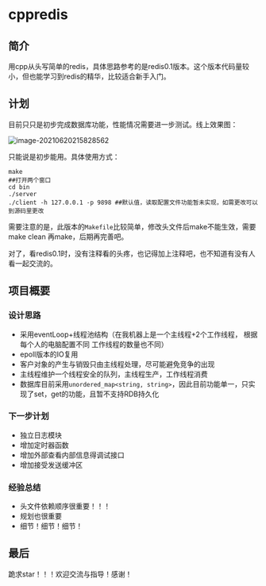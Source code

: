 # cppredis
## 简介

用cpp从头写简单的redis，具体思路参考的是redis0.1版本。这个版本代码量较小，但也能学习到redis的精华，比较适合新手入门。

## 计划

目前只只是初步完成数据库功能，性能情况需要进一步测试。线上效果图：

![image-20210620215828562](https://img-blog.csdnimg.cn/2021062421293896.png?x-oss-process=image/watermark,type_ZmFuZ3poZW5naGVpdGk,shadow_10,text_aHR0cHM6Ly9ibG9nLmNzZG4ubmV0L2RhaV9fbGlhbmc=,size_16,color_FFFFFF,t_70#pic_center)

只能说是初步能用。具体使用方式：

```shell
make
##打开两个窗口
cd bin
./server
./client -h 127.0.0.1 -p 9898 ##默认值，读取配置文件功能暂未实现，如需更改可以到源码里更改
```

需要注意的是，此版本的```Makefile```比较简单，修改头文件后make不能生效，需要make clean 再make，后期再完善吧。

对了，看redis0.1时，没有注释看的头疼，也记得加上注释吧，也不知道有没有人看一起交流的。

## 项目概要

### 设计思路

- 采用eventLoop+线程池结构（在我机器上是一个主线程+2个工作线程， 根据每个人的电脑配置不同 工作线程的数量也不同）
- epoll版本的IO复用
- 客户对象的产生与销毁只由主线程处理，尽可能避免竞争的出现
- 主线程维护一个线程安全的队列，主线程生产，工作线程消费
- 数据库目前采用```unordered_map<string, string>```，因此目前功能单一，只实现了set，get的功能，且暂不支持RDB持久化

### 下一步计划
- 独立日志模块
- 增加定时器函数
- 增加外部查看内部信息得调试接口
- 增加接受发送缓冲区

### 经验总结

- 头文件依赖顺序很重要！！！
- 规划也很重要
- 细节！细节！细节！

## 最后

跪求star！！！欢迎交流与指导！感谢！
